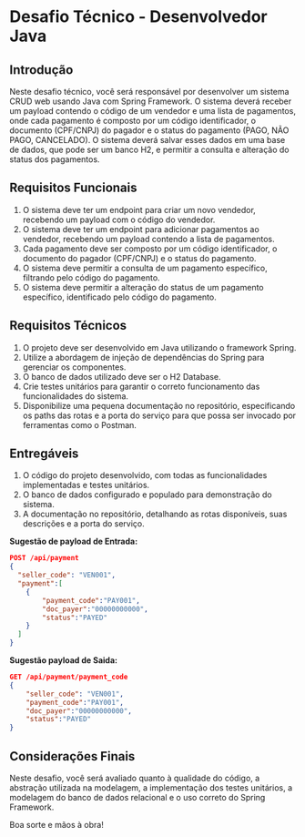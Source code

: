 # Desafio Técnico - Desenvolvedor Java

## Introdução

Neste desafio técnico, você será responsável por desenvolver um sistema CRUD web usando Java com Spring Framework. O sistema deverá receber um payload contendo o código de um vendedor e uma lista de pagamentos, onde cada pagamento é composto por um código identificador, o documento (CPF/CNPJ) do pagador e o status do pagamento (PAGO, NÃO PAGO, CANCELADO). O sistema deverá salvar esses dados em uma base de dados, que pode ser um banco H2, e permitir a consulta e alteração do status dos pagamentos.

## Requisitos Funcionais

1. O sistema deve ter um endpoint para criar um novo vendedor, recebendo um payload com o código do vendedor.
2. O sistema deve ter um endpoint para adicionar pagamentos ao vendedor, recebendo um payload contendo a lista de pagamentos.
3. Cada pagamento deve ser composto por um código identificador, o documento do pagador (CPF/CNPJ) e o status do pagamento.
4. O sistema deve permitir a consulta de um pagamento específico, filtrando pelo código do pagamento.
5. O sistema deve permitir a alteração do status de um pagamento específico, identificado pelo código do pagamento.

## Requisitos Técnicos

1. O projeto deve ser desenvolvido em Java utilizando o framework Spring.
2. Utilize a abordagem de injeção de dependências do Spring para gerenciar os componentes.
3. O banco de dados utilizado deve ser o H2 Database.
4. Crie testes unitários para garantir o correto funcionamento das funcionalidades do sistema.
5. Disponibilize uma pequena documentação no repositório, especificando os paths das rotas e a porta do serviço para que possa ser invocado por ferramentas como o Postman.


## Entregáveis

1. O código do projeto desenvolvido, com todas as funcionalidades implementadas e testes unitários.
2. O banco de dados configurado e populado para demonstração do sistema.
3. A documentação no repositório, detalhando as rotas disponíveis, suas descrições e a porta do serviço.


**Sugestão de payload de Entrada:**
```json
POST /api/payment
{
  "seller_code": "VEN001",
  "payment":[
    {
        "payment_code":"PAY001",
        "doc_payer":"00000000000",
        "status":"PAYED"
    }
  ]  
}

```

**Sugestão payload de Saida:**

```json
GET /api/payment/payment_code
{
    "seller_code": "VEN001",
    "payment_code":"PAY001",
    "doc_payer":"00000000000",
    "status":"PAYED"
}

```

## Considerações Finais

Neste desafio, você será avaliado quanto à qualidade do código, a abstração utilizada na modelagem, a implementação dos testes unitários, a modelagem do banco de dados relacional e o uso correto do Spring Framework.


Boa sorte e mãos à obra!
